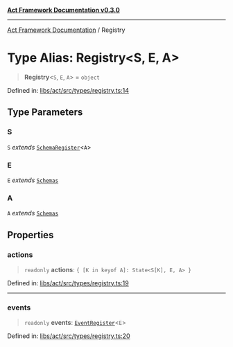 [**Act Framework Documentation v0.3.0**](../README.md)

***

[Act Framework Documentation](../globals.md) / Registry

# Type Alias: Registry\<S, E, A\>

> **Registry**\<`S`, `E`, `A`\> = `object`

Defined in: [libs/act/src/types/registry.ts:14](https://github.com/Rotorsoft/act-root/blob/44434ac9e20b81fc5bbda127e1633a974aa78bcb/libs/act/src/types/registry.ts#L14)

## Type Parameters

### S

`S` *extends* [`SchemaRegister`](SchemaRegister.md)\<`A`\>

### E

`E` *extends* [`Schemas`](Schemas.md)

### A

`A` *extends* [`Schemas`](Schemas.md)

## Properties

### actions

> `readonly` **actions**: `{ [K in keyof A]: State<S[K], E, A> }`

Defined in: [libs/act/src/types/registry.ts:19](https://github.com/Rotorsoft/act-root/blob/44434ac9e20b81fc5bbda127e1633a974aa78bcb/libs/act/src/types/registry.ts#L19)

***

### events

> `readonly` **events**: [`EventRegister`](EventRegister.md)\<`E`\>

Defined in: [libs/act/src/types/registry.ts:20](https://github.com/Rotorsoft/act-root/blob/44434ac9e20b81fc5bbda127e1633a974aa78bcb/libs/act/src/types/registry.ts#L20)
